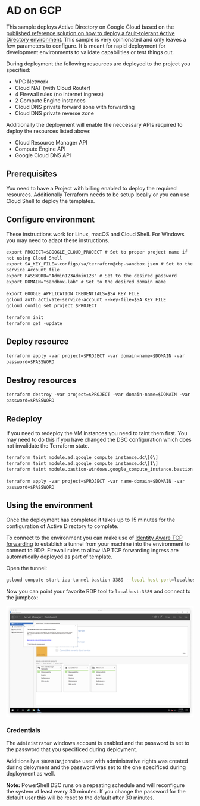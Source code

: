 # AD on GCP #
This sample deploys Active Directory on Google Cloud based on the [published reference solution on how to deploy a fault-tolerant Active Directory environment](https://cloud.google.com/solutions/deploy-fault-tolerant-active-directory-environment). This sample is very opinionated and only leaves a few parameters to configure. It is meant for rapid deployment for development environments to validate capabilities or test things out.

During deployment the following resources are deployed to the project you specified:

* VPC Network
* Cloud NAT (with Cloud Router)
* 4 Firewall rules (no internet ingress)
* 2 Compute Engine instances
* Cloud DNS private forward zone with forwarding
* Cloud DNS private reverse zone

Additionally the deployment will enable the neccessary APIs required to deploy the resources listed above:

* Cloud Resource Manager API
* Compute Engine API
* Google Cloud DNS API

## Prerequisites ##
You need to have a Project with billing enabled to deploy the required resources. Additionally Terraform needs to be setup locally or you can use Cloud Shell to deploy the templates.

## Configure environment ##
These instructions work for Linux, macOS and Cloud Shell. For Windows you may need to adapt these instructions.

```
export PROJECT=$GOOGLE_CLOUD_PROJECT # Set to proper project name if not using Cloud Shell
export SA_KEY_FILE=~configs/sa/terraform@cbp-sandbox.json # Set to the Service Account file
export PASSWORD="Admin123Admin123" # Set to the desired password
export DOMAIN="sandbox.lab" # Set to the desired domain name

export GOOGLE_APPLICATION_CREDENTIALS=$SA_KEY_FILE
gcloud auth activate-service-account --key-file=$SA_KEY_FILE
gcloud config set project $PROJECT

terraform init
terraform get -update
```

## Deploy resource ##
```
terraform apply -var project=$PROJECT -var domain-name=$DOMAIN -var password=$PASSWORD
```

## Destroy resources ##
```
terraform destroy -var project=$PROJECT -var domain-name=$DOMAIN -var password=$PASSWORD
```

## Redeploy ##
If you need to redeploy the VM instances you need to taint them first. You may need to do this if you have changed the DSC configuration which does not invalidate the Terraform state.

```
terraform taint module.ad.google_compute_instance.dc\[0\]
terraform taint module.ad.google_compute_instance.dc\[1\]
terraform taint module.bastion-windows.google_compute_instance.bastion

terraform apply -var project=$PROJECT -var name-domain=$DOMAIN -var password=$PASSWORD
```

## Using the environment ##

Once the deployment has completed it takes up to 15 minutes for the configuration of Active Directory to complete. 

To connect to the environment you can make use of [Identity Aware TCP forwarding](https://cloud.google.com/iap/docs/using-tcp-forwarding) to establish a tunnel from your machine into the environment to connect to RDP. Firewall rules to allow IAP TCP forwarding ingress are automatically deployed as part of template.

Open the tunnel:

```sh
gcloud compute start-iap-tunnel bastion 3389 --local-host-port=localhost:3389
```

Now you can point your favorite RDP tool to `localhost:3389` and connect to the jumpbox:

![Remote Desktop connection to the jumpbox](rdp.png?raw=true)

### Credentials ###

The `Administrator` windows account is enabled and the password is set to the password that you specificed during deployment.

Additionally a  `$DOMAIN\johndoe` user with administrative rights was created during deloyment and the password was set to the one specificed during deployment as well.

**Note:** PowerShell DSC runs on a repeating schedule and will reconfigure the system at least every 30 minutes. If you change the password for the default user this will be reset to the default after 30 minutes.